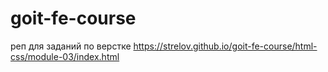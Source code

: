 # goit-fe-course
реп для заданий по верстке
https://strelov.github.io/goit-fe-course/html-css/module-03/index.html
